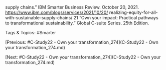 supply chains.” IBM Smarter Business Review. October 20, 
2021. https://www.ibm.com/blogs/services/2021/10/20/
realizing-equity-for-all-with-sustainable-supply-chains/ 
21  “Own your impact: Practical pathways to transformational 
sustainability.” Global C-suite Series. 25th Edition. 

   Tags & Topics:
   #Smarter

[Previous: #C-Study22 - Own your transformation_274](C-Study22 - Own your transformation_274.md)

[Next: #C-Study22 - Own your transformation_274](C-Study22 - Own your transformation_274.md)
